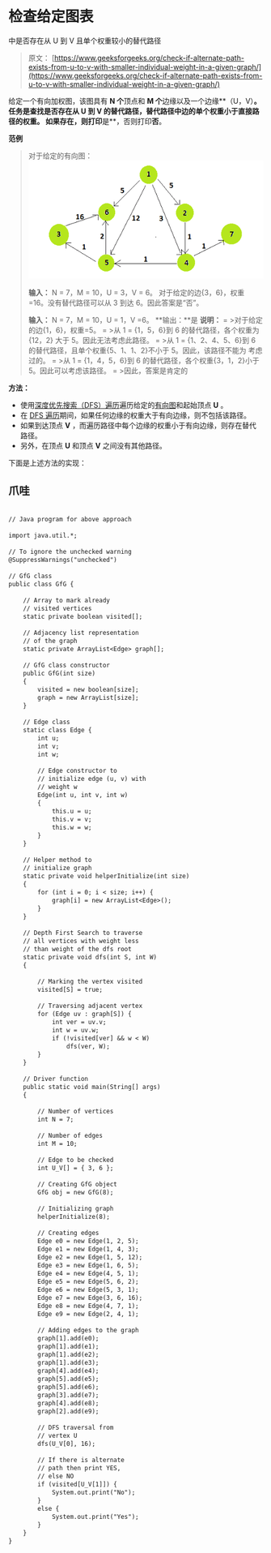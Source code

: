 # 检查给定图表

中是否存在从 U 到 V 且单个权重较小的替代路径

> 原文： [https://www.geeksforgeeks.org/check-if-alternate-path-exists-from-u-to-v-with-smaller-individual-weight-in-a-given-graph/](https://www.geeksforgeeks.org/check-if-alternate-path-exists-from-u-to-v-with-smaller-individual-weight-in-a-given-graph/)

给定一个有向加权图，该图具有 **N 个**顶点和 **M 个**边缘以及一个边缘**（U，V）**。 任务是查找是否存在从 **U** 到 **V** 的替代路径，替代路径中边的单个权重小于直接路径的权重。 如果存在，则打印**是**，否则打印**否**。

**范例**

> 对于给定的有向图：
> ![](img/cb3adeb8fc94faef663159cc0ac054d8.png)
> 
> **输入：** N = 7，M = 10，U = 3，V = 6。 对于给定的边{3，6}，权重=16。没有替代路径可以从 3 到达 6。因此答案是“否”。
> 
> **输入：** N = 7，M = 10，U = 1，V =6。
> **输出：**是
> **说明：**
> = >对于给定的边{1，6}，权重=5。
> = >从 1 = {1，5，6}到 6 的替代路径，各个权重为{12，2} 大于 5。因此无法考虑此路径。
> = >从 1 = {1、2、4、5、6}到 6 的替代路径，且单个权重{5、1、1、2}不小于 5。因此，该路径不能为 考虑过的。
> = >从 1 = {1，4，5，6}到 6 的替代路径，各个权重{3，1，2}小于 5。因此可以考虑该路径。
> = >因此，答案是肯定的

**方法：**

*   使用[深度优先搜索（DFS）遍历](https://www.geeksforgeeks.org/depth-first-search-or-dfs-for-a-graph/)遍历给定的[有向图](https://www.geeksforgeeks.org/graph-data-structure-and-algorithms/)和起始顶点 **U** 。
*   在 [DFS 遍历](https://www.geeksforgeeks.org/depth-first-search-or-dfs-for-a-graph/)期间，如果任何边缘的权重大于有向边缘，则不包括该路径。
*   如果到达顶点 **V** ，而遍历路径中每个边缘的权重小于有向边缘，则存在替代路径。
*   另外，在顶点 **U** 和顶点 **V** 之间没有其他路径。

下面是上述方法的实现：

## 爪哇

```

// Java program for above approach 

import java.util.*; 

// To ignore the unchecked warning 
@SuppressWarnings("unchecked") 

// GfG class 
public class GfG { 

    // Array to mark already 
    // visited vertices 
    static private boolean visited[]; 

    // Adjacency list representation 
    // of the graph 
    static private ArrayList<Edge> graph[]; 

    // GfG class constructor 
    public GfG(int size) 
    { 
        visited = new boolean[size]; 
        graph = new ArrayList[size]; 
    } 

    // Edge class 
    static class Edge { 
        int u; 
        int v; 
        int w; 

        // Edge constructor to 
        // initialize edge (u, v) with 
        // weight w 
        Edge(int u, int v, int w) 
        { 
            this.u = u; 
            this.v = v; 
            this.w = w; 
        } 
    } 

    // Helper method to 
    // initialize graph 
    static private void helperInitialize(int size) 
    { 
        for (int i = 0; i < size; i++) { 
            graph[i] = new ArrayList<Edge>(); 
        } 
    } 

    // Depth First Search to traverse 
    // all vertices with weight less 
    // than weight of the dfs root 
    static private void dfs(int S, int W) 
    { 

        // Marking the vertex visited 
        visited[S] = true; 

        // Traversing adjacent vertex 
        for (Edge uv : graph[S]) { 
            int ver = uv.v; 
            int w = uv.w; 
            if (!visited[ver] && w < W) 
                dfs(ver, W); 
        } 
    } 

    // Driver function 
    public static void main(String[] args) 
    { 

        // Number of vertices 
        int N = 7; 

        // Number of edges 
        int M = 10; 

        // Edge to be checked 
        int U_V[] = { 3, 6 }; 

        // Creating GfG object 
        GfG obj = new GfG(8); 

        // Initializing graph 
        helperInitialize(8); 

        // Creating edges 
        Edge e0 = new Edge(1, 2, 5); 
        Edge e1 = new Edge(1, 4, 3); 
        Edge e2 = new Edge(1, 5, 12); 
        Edge e3 = new Edge(1, 6, 5); 
        Edge e4 = new Edge(4, 5, 1); 
        Edge e5 = new Edge(5, 6, 2); 
        Edge e6 = new Edge(5, 3, 1); 
        Edge e7 = new Edge(3, 6, 16); 
        Edge e8 = new Edge(4, 7, 1); 
        Edge e9 = new Edge(2, 4, 1); 

        // Adding edges to the graph 
        graph[1].add(e0); 
        graph[1].add(e1); 
        graph[1].add(e2); 
        graph[1].add(e3); 
        graph[4].add(e4); 
        graph[5].add(e5); 
        graph[5].add(e6); 
        graph[3].add(e7); 
        graph[4].add(e8); 
        graph[2].add(e9); 

        // DFS traversal from 
        // vertex U 
        dfs(U_V[0], 16); 

        // If there is alternate 
        // path then print YES, 
        // else NO 
        if (visited[U_V[1]]) { 
            System.out.print("No"); 
        } 
        else { 
            System.out.print("Yes"); 
        } 
    } 
} 

```